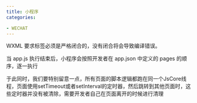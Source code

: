 ```yaml
---
title: 小程序
categories: 

- WECHAT
---
```




WXML 要求标签必须是严格闭合的，没有闭合将会导致编译错误。


当 app.js 执行结束后，小程序会按照开发者在 app.json 中定义的 pages 的顺序，逐一执行



于此同时，我们要特别留意一点，所有页面的脚本逻辑都跑在同一个JsCore线程，页面使用setTimeout或者setInterval的定时器，然后跳转到其他页面时，这些定时器并没有被清除，需要开发者自己在页面离开的时候进行清理